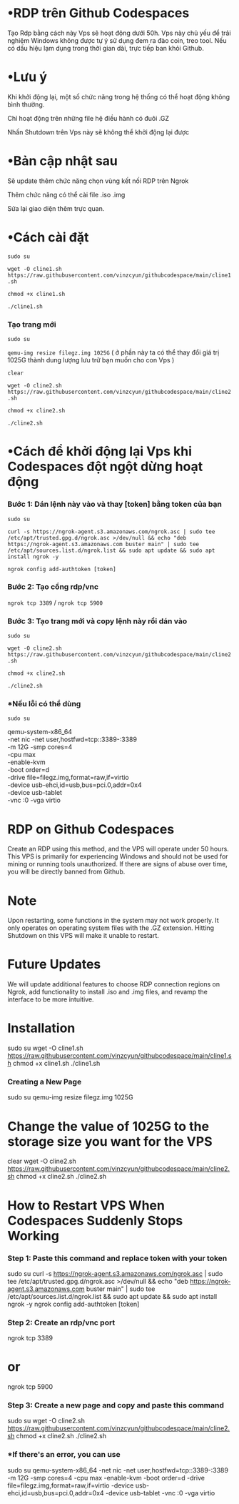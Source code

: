 <!-- vi -->
# •RDP trên Github Codespaces
Tạo Rdp bằng cách này Vps sẽ hoạt động dưới 50h. Vps này chủ yếu để trải nghiệm Windows không được tự ý sử dụng đem ra đào coin, treo tool. Nếu có dấu hiệu lạm dụng trong thời gian dài, trực tiếp ban khỏi Github.
# •Lưu ý
Khi khởi động lại, một số chức năng trong hệ thống có thể hoạt động không bình thường.

Chỉ hoạt động trên những file hệ điều hành có đuôi .GZ

Nhấn Shutdown trên Vps này sẽ không thể khởi động lại được

# •Bản cập nhật sau
Sẽ update thêm chức năng chọn vùng kết nối RDP trên Ngrok

Thêm chức năng có thể cài file .iso .img

Sửa lại giao diện thêm trực quan.
# •Cách cài đặt
```sudo su```

```wget -O cline1.sh https://raw.githubusercontent.com/vinzcyun/githubcodespace/main/cline1.sh```


```chmod +x cline1.sh```


```./cline1.sh```
### Tạo trang mới
```sudo su```

```qemu-img resize filegz.img 1025G``` ( ở phần này ta có thể thay đổi giá trị 1025G thành dung lượng lưu trữ bạn muốn cho con Vps )

```clear```

```wget -O cline2.sh https://raw.githubusercontent.com/vinzcyun/githubcodespace/main/cline2.sh```


```chmod +x cline2.sh```


```./cline2.sh```
# •Cách để khởi động lại Vps khi Codespaces đột ngột dừng hoạt động
### Bước 1: Dán lệnh này vào và thay [token] bằng token của bạn
```sudo su```


```curl -s https://ngrok-agent.s3.amazonaws.com/ngrok.asc | sudo tee /etc/apt/trusted.gpg.d/ngrok.asc >/dev/null && echo "deb https://ngrok-agent.s3.amazonaws.com buster main" | sudo tee /etc/apt/sources.list.d/ngrok.list && sudo apt update && sudo apt install ngrok -y```

```ngrok config add-authtoken [token]```
### Bước 2: Tạo cổng rdp/vnc
```ngrok tcp 3389``` /
```ngrok tcp 5900```
### Bước 3: Tạo trang mới và copy lệnh này rồi dán vào
```sudo su``` 

```wget -O cline2.sh https://raw.githubusercontent.com/vinzcyun/githubcodespace/main/cline2.sh```


```chmod +x cline2.sh```


```./cline2.sh```
### *Nếu lỗi có thể dùng
```sudo su```


qemu-system-x86_64 \
-net nic -net user,hostfwd=tcp::3389-:3389 \
-m 12G -smp cores=4 \
-cpu max \
-enable-kvm \
-boot order=d \
-drive file=filegz.img,format=raw,if=virtio \
-device usb-ehci,id=usb,bus=pci.0,addr=0x4 \
-device usb-tablet \
-vnc :0 -vga virtio
<!-- en -->
# RDP on Github Codespaces
Create an RDP using this method, and the VPS will operate under 50 hours. This VPS is primarily for experiencing Windows and should not be used for mining or running tools unauthorized. If there are signs of abuse over time, you will be directly banned from Github.

# Note
Upon restarting, some functions in the system may not work properly. It only operates on operating system files with the .GZ extension. Hitting Shutdown on this VPS will make it unable to restart.

# Future Updates
We will update additional features to choose RDP connection regions on Ngrok, add functionality to install .iso and .img files, and revamp the interface to be more intuitive.

# Installation
sudo su
wget -O cline1.sh https://raw.githubusercontent.com/vinzcyun/githubcodespace/main/cline1.sh
chmod +x cline1.sh
./cline1.sh


### Creating a New Page
sudo su
qemu-img resize filegz.img 1025G
# Change the value of 1025G to the storage size you want for the VPS
clear
wget -O cline2.sh https://raw.githubusercontent.com/vinzcyun/githubcodespace/main/cline2.sh
chmod +x cline2.sh
./cline2.sh


# How to Restart VPS When Codespaces Suddenly Stops Working
### Step 1: Paste this command and replace token with your token
sudo su
curl -s https://ngrok-agent.s3.amazonaws.com/ngrok.asc | sudo tee /etc/apt/trusted.gpg.d/ngrok.asc >/dev/null && echo "deb https://ngrok-agent.s3.amazonaws.com buster main" | sudo tee /etc/apt/sources.list.d/ngrok.list && sudo apt update && sudo apt install ngrok -y
ngrok config add-authtoken [token]

### Step 2: Create an rdp/vnc port
ngrok tcp 3389
# or
ngrok tcp 5900

### Step 3: Create a new page and copy and paste this command
sudo su
wget -O cline2.sh https://raw.githubusercontent.com/vinzcyun/githubcodespace/main/cline2.sh
chmod +x cline2.sh
./cline2.sh

### *If there's an error, you can use
sudo su
qemu-system-x86_64 
-net nic -net user,hostfwd=tcp::3389-:3389 
-m 12G -smp cores=4 
-cpu max 
-enable-kvm 
-boot order=d 
-drive file=filegz.img,format=raw,if=virtio 
-device usb-ehci,id=usb,bus=pci.0,addr=0x4 
-device usb-tablet 
-vnc :0 -vga virtio


